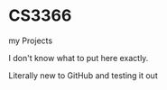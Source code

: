 # CS3366
my Projects


I don't know what to put here exactly.

Literally new to GitHub and testing it out

<img src="IMG_8342.HEIC" class="img-responsive" alt="">
